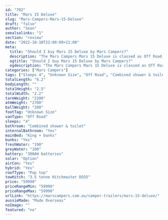 ```yaml
---
id: "702"
title: "Mars 15 Deluxe"
slug: "Mars-Campers-Mars-15-Deluxe"
draft: "false"
author: "Sean"
seealsolinks: "1"
section: "review"
date: "2022-10-10T22:00:09+11:00"
meta:
  title: "Should I buy Mars 15 Deluxe by Mars Campers?"
  description: "The Mars Campers Mars 15 Deluxe is classed as Off Road, and sleeps 4 people. It is Made Overseas and comes in at Unknown Size. It generally has Combined shower & toilet."
  ogtitle: "Should I buy Mars 15 Deluxe by Mars Campers?"
  ogdescription: "The Mars Campers Mars 15 Deluxe is classed as Off Road, and sleeps 4 people. It is Made Overseas and comes in at Unknown Size. It generally has Combined shower & toilet."
categories: ["Mars Campers"]
tags: ["Sleeps 4", "Unknown Size", "Off Road", "Combined shower & toilet", "Pop top", "50 - 60k", "Made Overseas"]
totalLength: "6.2"
bodyLength: ""
totalHeight: "2.5"
totalWidth: "2.2"
tareWeight: "2200"
atmWeight: "2700"
ballWeight: "200"
footTag: "Unknown Size"
vanType: "Off Road"
sleeps: "4"
bathroom: "Combined shower & toilet"
internalBathroom: "Yes"
mainBed: "King + bunks"
bunks: "Yes"
freshWater: "190"
greyWater: "100"
battery: "300AH batteries"
solar: "Option"
airCon: "Yes"
hybrid: "Yes"
roofType: "Pop top"
towHitch: "3.5 tonne Hitchmaster DO35"
price: "59990"
priceRangeMin: "59990"
priceRangeMax: "59990"
urlLink: "https://marscampers.com.au/camper-trailers/mars-15-deluxe/"
aussieMade: "Made Overseas"
noImage: ""
featured: "no"
---
```

